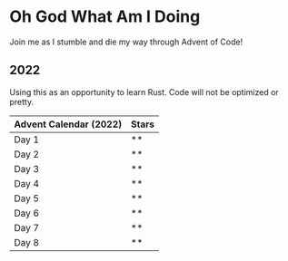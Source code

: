 # Oh God What Am I Doing
Join me as I stumble and die my way through Advent of Code!

## 2022
Using this as an opportunity to learn Rust. Code will not be optimized or pretty.

| Advent Calendar (2022) | Stars |
|-|-|
| Day 1 | ** |
| Day 2 | ** | 
| Day 3 | ** |
| Day 4 | ** |
| Day 5 | ** |
| Day 6 | ** |
| Day 7 | ** |
| Day 8 | ** |